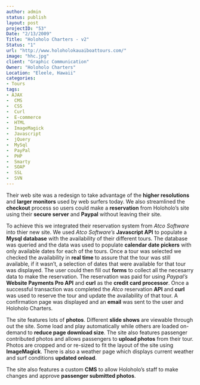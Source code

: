 ```yaml
--- 
author: admin
status: publish
layout: post
projectID: "53"
Date: "2/13/2009"
Title: "Holoholo Charters - v2"
Status: "1"
url: "http://www.holoholokauaiboattours.com/"
image: "hhc.jpg"
client: "Graphic Communication"
Owner: "Holoholo Charters"
Location: "Eleele, Hawaii"
categories:
- Tours
tags:
- AJAX
-  CMS
-  CSS
-  Curl
-  E-commerce
-  HTML
-  ImageMagick
-  Javascript
-  jQuery
-  MySql
-  PayPal
-  PHP
-  Smarty
-  SOAP
-  SSL
-  SVN
--- 
```

Their web site was a redesign to take advantage of the **higher resolutions** and **larger monitors** used by web surfers today. We also streamlined the **checkout** process so users could make a **reservation** from Holoholo’s site using their **secure server** and **Paypal** without leaving their site.

To achieve this we integrated their reservation system from *Atco Software* into thier new site. We used *Atco Software’s* **Javascript API** to populate a **Mysql database** with the availability of their different tours. The database was queried and the data was used to populate **calendar date pickers** with only available dates for each of the tours. Once a tour was selected we checked the availability in **real time** to assure that the tour was still available, if it wasn’t, a selection of dates that were available for that tour was displayed. The user could then fill out **forms** to collect all the necesarry data to make the reservation. The reservation was paid for using *Paypal’s* **Website Payments Pro API** and **curl** as the **credit card processor**. Once a successful transaction was completed the *Atco* reservation **API** and **curl** was used to reserve the tour and update the availability of that tour. A confirmation page was displayed and an **email** was sent to the user and Holoholo Charters.

The site features lots of **photos**. Different **slide shows** are viewable through out the site. Some load and play automatically while others are loaded on-demand to **reduce page download size**. The site also features passenger contributed photos and allows passengers to **upload photos** from their tour. Photos are cropped and or re-sized to fit the layout of the site using **ImageMagick**. There is also a weather page which displays current weather and surf conditions **updated onload**.

The site also features a custom **CMS** to allow Holoholo’s staff to make changes and approve **passenger submitted photos**.
